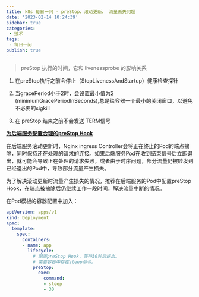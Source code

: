 ```yaml
---
title: k8s 每日一问 - preStop、滚动更新、 流量丢失问题
date: '2023-02-14 10:24:39'
sidebar: true
categories:
 - 技术
tags:
 - 每日一问
publish: true
---
```



>  preStop 执行的时间，它和 livenessprobe 的影响关系


1. 在preStop执行之前会停止（StopLivenessAndStartup）健康检查探针

2. 当gracePeriod小于2时，会设置最小值为2 (minimumGracePeriodInSeconds),总是给容器一个最小的关闭窗口，以避免不必要的sigkill

3. 在 preStop 结束之前不会发送 TERM信号

**[为后端服务配置合理的preStop Hook](https://help.aliyun.com/document_detail/398740.html#12)**

在后端服务滚动更新时，Nginx ingress Controller会将正在终止的Pod的端点摘除，同时保持还在处理的请求的连接。如果后端服务Pod在收到结束信号后立即退出，就可能会导致正在处理的请求失败，或者由于时序问题，部分流量仍被转发到已经退出的Pod中，导致部分流量产生损失。

为了解决滚动更新时流量产生损失的情况，推荐在后端服务的Pod中配置preStop Hook，在端点被摘除后仍继续工作一段时间，解决流量中断的情况。

在Pod模板的容器配置中加入：

```yaml
apiVersion: apps/v1
kind: Deployment
spec:
  template:
    spec:
      containers:
      - name: app
        lifecycle:
          # 配置preStop Hook，等待30秒后退出。
          # 需要容器中存在sleep命令。
          preStop:
            exec:
              command:
              - sleep
              - 30
```

